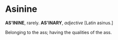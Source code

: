 # Asinine

**AS'ININE**, rarely. **AS'INARY**, _adjective_ \[Latin asinus.\]

Belonging to the ass; having the qualities of the ass.